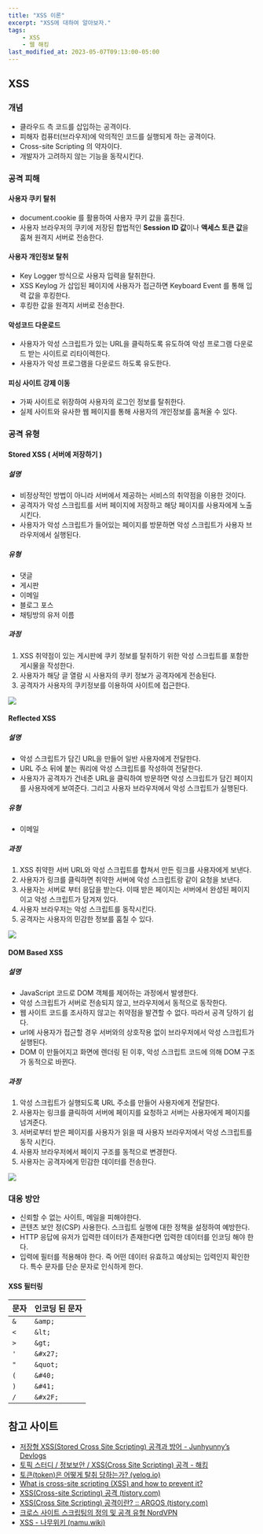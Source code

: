 ```yaml
---
title: "XSS 이론"
excerpt: "XSS에 대하여 알아보자."
tags:
    - XSS
    - 웹 해킹
last_modified_at: 2023-05-07T09:13:00-05:00
---
```

## XSS
### 개념
- 클라우드 측 코드를 삽입하는 공격이다.
- 피해자 컴퓨터(브라우저)에 악의적인 코드를 실행되게 하는 공격이다.
- Cross-site Scripting 의 약자이다.
- 개발자가 고려하지 않는 기능을 동작시킨다.

### 공격 피해

#### 사용자 쿠키 탈취
- document.cookie 를 활용하여 사용자 쿠키 값을 훔친다.
- 사용자 브라우저의 쿠키에 저장된 합법적인 **Session ID 값**이나 **액세스 토큰 값**을 훔쳐 원격지 서버로 전송한다.

#### 사용자 개인정보 탈취
- Key Logger 방식으로 사용자 입력을 탈취한다.
- XSS Keylog 가 삽입된 페이지에 사용자가 접근하면 Keyboard Event 를 통해 입력 값을 후킹한다.
- 후킹한 값을 원격지 서버로 전송한다.

#### 악성코드 다운로드
- 사용자가 악성 스크립트가 있는 URL을 클릭하도록 유도하여 악성 프로그램 다운로드 받는 사이트로 리타이렉한다.
- 사용자가 악성 프로그램을 다운로드 하도록 유도한다.

#### 피싱 사이트 강제 이동
- 가짜 사이트로 위장하여 사용자의 로그인 정보를 탈취한다.
- 실제 사이트와 유사한 웹 페이지를 통해 사용자의 개인정보를 훔쳐올 수 있다.


### 공격 유형

#### Stored XSS ( 서버에 저장하기 ) 

##### 설명
- 비정상적인 방법이 아니라 서버에서 제공하는 서비스의 취약점을 이용한 것이다.
- 공격자가 악성 스크립트를 서버 페이지에 저장하고 해당 페이지를 사용자에게 노출 시킨다.
- 사용자가 악성 스크립트가 들어있는 페이지를 방문하면 악성 스크립트가 사용자 브라우저에서 실행된다.


##### 유형
- 댓글
- 게시판
- 이메일    
- 블로그 포스
- 채팅방의 유저 이름

##### 과정
1. XSS 취약점이 있는 게시판에 쿠키 정보를 탈취하기 위한 악성 스크립트를 포함한 게시물을 작성한다.
2. 사용자가 해당 글 열람 시 사용자의 쿠키 정보가 공격자에게 전송된다.
3. 공격자가 사용자의 쿠키정보를 이용하여 사이트에 접근한다.


<img class="mermaid" src="https://mermaid.ink/svg/eyJjb2RlIjoic2VxdWVuY2VEaWFncmFtXG7qs7XqsqnsnpAgLT4-IOyEnOuyhCA6IOyVheyEsSDsiqTtgazrpr3tirjrpbwg64Sj7J2AIOqyjOyLnOq4gOydhCDsnpHshLHtlZzri6QuXG7sgqzsmqnsnpAgLT4-IOyEnOuyhCA6IOyVheyEsSDsiqTtgazrpr3tirjqsIAg7J6I64qUIOqyjOyLnOq4gOydhCDsmpTssq3tlZzri6QuXG7shJzrsoQgLT4-IOyCrOyaqeyekCA6IOyVheyEsSDsiqTtgazrpr3tirjqsIAg7J6I64qUIOqyjOyLnOq4gOydhCDsnZHri7XtlZzri6QuXG7sgqzsmqnsnpAgLT4-IOyCrOyaqeyekCA6IOyVheyEsSDsiqTtgazrpr3tirjqsIAg64-Z7J6R7ZWc64ukLlxu7IKs7Jqp7J6QIC0-PiDqs7XqsqnsnpAgOiDrr7zqsJDtlZwg642w7J207YSwIOyghOyGoe2VnOuLpC4iLCJtZXJtYWlkIjpudWxsfQ">



#### Reflected XSS

##### 설명
- 악성 스크립트가 담긴 URL을 만들어 일반 사용자에게 전달한다.
- URL 주소 뒤에 붙는 쿼리에 악성 스크립트를 작성하여 전달한다.
- 사용자가 공격자가 건네준 URL을 클릭하여 방문하면 악성 스크립트가 담긴 페이지를 사용자에게 보여준다. 그리고 사용자 브라우저에서 악성 스크립트가 실행된다.

##### 유형
- 이메일

##### 과정
1. XSS 취약한 서버 URL와 악성 스크립트를 합쳐서 만든 링크를 사용자에게 보낸다.
2. 사용자가 링크를 클릭하면 취약한 서버에 악성 스크립트랑 같이 요청을 보낸다.
3. 사용자는 서버로 부터 응답을 받는다. 이때 받은 페이지는 서버에서 완성된 페이지이고 악성 스크립트가 담겨져 있다.
4. 사용자 브라우저는 악성 스크립트를 동작시킨다.
5. 공격자는 사용자의 민감한 정보를 훔칠 수 있다.

<img class="mermaid" src="https://mermaid.ink/svg/eyJjb2RlIjoic2VxdWVuY2VEaWFncmFtXG7qs7XqsqnsnpAgLT4-IOyCrOyaqeyekCA6IFVSTCArIOyVheyEsSDsiqTtgazrpr3tirjsnYQg67O064K464ukLlxu7IKs7Jqp7J6QIC0-PiDsgqzsmqnsnpAgOiBVUkzsnYQg7YG066at7ZWc64ukLlxu7IKs7Jqp7J6QIC0-PiDshJzrsoQgOiDtjpjsnbTsp4Drpbwg7JqU7LKt7ZWc64ukLlxu7ISc67KEIC0-PiDshJzrsoQgOiDslYXshLEg7Iqk7YGs66a97Yq466W8IOuEo-ydgCDtjpjsnbTsp4Drpbwg7JmE7ISxIOyLnO2CqOuLpC5cbuyEnOuyhCAtPj4g7IKs7Jqp7J6QIDog7Y6Y7J207KeA66W8IOydkeuLte2VnOuLpC5cbuyCrOyaqeyekCAtPj4g7IKs7Jqp7J6QIDog7JWF7ISxIOyKpO2BrOumve2KuOqwgCDrj5nsnpHtlZzri6QuXG7sgqzsmqnsnpAgLT4-IOqzteqyqeyekCA6IOuvvOqwkO2VnCDrjbDsnbTthLDrpbwg7KCE7Iah7ZWc64ukLiIsIm1lcm1haWQiOm51bGx9">



#### DOM Based XSS

##### 설명
- JavaScript 코드로 DOM 객체를 제어하는 과정에서 발생한다.
- 악성 스크립트가 서버로 전송되지 않고, 브라우저에서 동적으로 동작한다.
- 웹 사이트 코드를 조사하지 않고는 취약점을 발견할 수 없다. 따라서 공격 당하기 쉽다.
- url에 사용자가 접근할 경우 서버와의 상호작용 없이 브라우저에서 악성 스크립트가 실행된다. 
- DOM 이 만들어지고 화면에 렌더링 된 이후, 악성 스크립트 코드에 의해 DOM 구조가 동적으로 바뀐다.

##### 과정
1. 악성 스크립트가 실행되도록 URL 주소를 만들어 사용자에게 전달한다.
2. 사용자는 링크를 클릭하여 서버에 페이지를 요청하고 서버는 사용자에게 페이지를 넘겨준다.
3. 서버로부터 받은 페이지를 사용자가 읽을 때 사용자 브라우저에서 악성 스크립트를 동작 시킨다.
4. 사용자 브라우저에서 페이지 구조를 동적으로 변경한다.
5. 사용자는 공격자에게 민감한 데이터를 전송한다.

<img class="mermaid" src="https://mermaid.ink/svg/eyJjb2RlIjoic2VxdWVuY2VEaWFncmFtXG7qs7XqsqnsnpAgLT4-IOyCrOyaqeyekCA6IFVSTCArIOyVheyEsSDsiqTtgazrpr3tirjrpbwg7KCE64us7ZWc64ukLlxu7IKs7Jqp7J6QIC0-PiDsgqzsmqnsnpAgOiBVUkzsnYQg7YG066at7ZWc64ukLlxu7IKs7Jqp7J6QIC0-PiDshJzrsoQgOiDtjpjsnbTsp4Drpbwg7JqU7LKt7ZWc64ukLlxu7ISc67KEIC0-PiDsgqzsmqnsnpAgOiDtjpjsnbTsp4Drpbwg7J2R64u17ZWc64ukLlxu7IKs7Jqp7J6QIC0-PiDsgqzsmqnsnpAgOiDslYXshLEg7Iqk7YGs66a97Yq47JeQIOydmO2VtCDtjpjsnbTsp4Ag6rWs7KGw6rCAIOuPmeyggeycvOuhnCDrs4DtlZzri6QuXG7sgqzsmqnsnpAgLT4-IOqzteqyqeyekCA6IOuvvOqwkO2VnCDrjbDsnbTthLDrpbwg7KCE7Iah7ZWc64ukLiIsIm1lcm1haWQiOm51bGx9">



### 대응 방안
- 신뢰할 수 없는 사이트, 메일을 피해야한다.
- 콘텐츠 보안 정(CSP) 사용한다. 스크립트 실행에 대한 정책을 설정하여 예방한다.
- HTTP 응답에 유저가 입력한 데이터가 존재한다면 입력한 데이터를 인코딩 해야 한다.
- 입력에 필터를 적용해야 한다. 즉 어떤 데이터 유효하고 예상되는 입력인지 확인한다. 특수 문자를 단순 문자로 인식하게 한다.

#### XSS 필터링

|문자|인코딩 된 문자|
|---|---|
|`&`|`&amp;`|
|`<`|`&lt;`|
|`>`|`&gt;`|
|`'`|`&#x27;`|
|`"`|`&quot;`|
|`(`|`&#40;`|
|`)`|`&#41;`|
|`/`|`&#x2F;`|



## 참고 사이트
- [저장형 XSS(Stored Cross Site Scripting) 공격과 방어 - Junhyunny’s Devlogs](https://junhyunny.github.io/information/security/spring-mvc/stored-cross-site-scripting/)
- [토픽 스터디 / 정보보안 / XSS(Cross Site Scripting) 공격 - 해킹](https://zidarn87.tistory.com/217)
- [토큰(token)은 어떻게 탈취 당하는가? (velog.io)](https://velog.io/@ckdwns9121/%ED%86%A0%ED%81%B0token%EC%9D%80-%EC%96%B4%EB%96%BB%EA%B2%8C-%ED%83%88%EC%B7%A8-%EB%8B%B9%ED%95%98%EB%8A%94%EA%B0%80)
- [What is cross-site scripting (XSS) and how to prevent it?](https://portswigger.net/web-security/cross-site-scripting)
- [XSS(Cross-site Scripting) 공격 (tistory.com)](https://dar0m.tistory.com/227)
- [XSS(Cross Site Scripting) 공격이란? :: ARGOS (tistory.com)](https://4rgos.tistory.com/1)
- [크로스 사이트 스크립팅의 정의 및 공격 유형 NordVPN](https://nordvpn.com/ko/blog/xss-attack/#head3-3)
- [XSS - 나무위키 (namu.wiki)](https://namu.wiki/w/XSS)